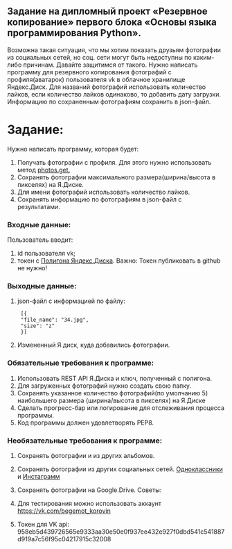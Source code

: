Задание на дипломный проект «Резервное копирование» первого блока «Основы языка программирования Python».
----
Возможна такая ситуация, что мы хотим показать друзьям фотографии из социальных сетей, но соц. сети могут быть недоступны по каким-либо причинам. Давайте защитимся от такого.
Нужно написать программу для резервного копирования фотографий с профиля(аватарок) пользователя vk в облачное хранилище Яндекс.Диск.
Для названий фотографий использовать количество лайков, если количество лайков одинаково, то добавить дату загрузки.
Информацию по сохраненным фотографиям сохранить в json-файл.

# Задание:
Нужно написать программу, которая будет:

1. Получать фотографии с профиля. Для этого нужно использовать метод [photos.get.](https://vk.com/dev/photos.get)
1. Сохранять фотографии максимального размера(ширина/высота в пикселях) на Я.Диске.
1. Для имени фотографий использовать количество лайков.
1. Сохранять информацию по фотографиям в json-файл с результатами.
### Входные данные:
Пользователь вводит:

1. id пользователя vk;
1. токен с [Полигона Яндекс.Диска](https://yandex.ru/dev/disk/poligon/). Важно: Токен публиковать в github не нужно!
### Выходные данные:
1. json-файл с информацией по файлу:

        [{
        "file_name": "34.jpg",
        "size": "z"
        }]
        
1. Измененный Я.диск, куда добавились фотографии.​​
### Обязательные требования к программе:
1. Использовать REST API Я.Диска и ключ, полученный с полигона.
1. Для загруженных фотографий нужно создать свою папку.
1. Сохранять указанное количество фотографий(по умолчанию 5) наибольшего размера (ширина/высота в пикселях) на Я.Диске
1. Сделать прогресс-бар или логирование для отслеживания процесса программы.
1. Код программы должен удовлетворять PEP8.​
### Необязательные требования к программе:
1. Сохранять фотографии и из других альбомов.
1. Сохранять фотографии из других социальных сетей. [Одноклассники](https://apiok.ru/) и [Инстаграмм](https://www.instagram.com/developer/)
1. Сохранять фотографии на Google.Drive.
Советы:

1. Для тестирования можно использовать аккаунт https://vk.com/begemot_korovin
1. Токен для VK api: 958eb5d439726565e9333aa30e50e0f937ee432e927f0dbd541c541887d919a7c56f95c04217915c32008
